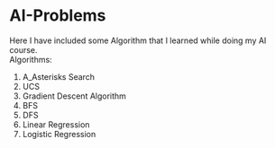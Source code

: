 # AI-Problems
Here I have included some Algorithm that I learned while doing my AI course. 
<br>
Algorithms: <br>
1. A_Asterisks Search
2. UCS
3. Gradient Descent Algorithm
4. BFS
5. DFS
6. Linear Regression
7. Logistic Regression
